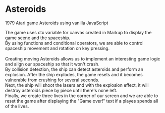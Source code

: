 # Asteroids

1979 Atari game Asteroids using vanilla JavaScript

The game uses ctx variable for canvas created in Markup to display the game scene and the spaceship.
</br>
By using functions and conditional operators, we are able to control spaceship movement and rotation on key pressing.
</br>
</br>
Creating moving Asteroids allows us to implement an interesting game logic and align our spaceship so that it won't crash.
</br>
By collision detextion, the ship can detect asteroids and perform an explosion. After the ship explodes, the game resets and it becomes vulnerable from crushing for several seconds.
</br>
Next, the ship will shoot the lasers and with the explosion effect, it will destroy asteroids piece by piece until there's none left.
</br>
Finally, we create three lives in the corner of our screen and we are able to reset the game after displaying the "Game over!" text if a playes spends all of the lives.
